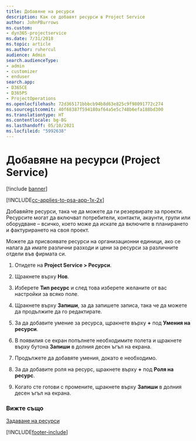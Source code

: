 ```yaml
---
title: Добавяне на ресурси
description: Как се добавят ресурси в Project Service
author: JohnPBurrows
ms.custom:
- dyn365-projectservice
ms.date: 7/31/2018
ms.topic: article
ms.author: ruhercul
audience: Admin
search.audienceType:
- admin
- customizer
- enduser
search.app:
- D365CE
- D365PS
- ProjectOperations
ms.openlocfilehash: 72d365171bbbcb94b8d63e825c9f98091772c274
ms.sourcegitcommit: 40f68387f594180af64a5e5c748b6efa188bd300
ms.translationtype: HT
ms.contentlocale: bg-BG
ms.lasthandoff: 05/10/2021
ms.locfileid: "5992638"
---
```

# <a name="add-resources-project-service"></a>Добавяне на ресурси (Project Service)

[!include [banner](../includes/psa-now-project-operations.md)]

[!INCLUDE[cc-applies-to-psa-app-1x-2x](../includes/cc-applies-to-psa-app-1x-2x.md)]

Добавяйте ресурси, така че да можете да ги резервирате за проекти. Ресурсите могат да включват потребители, контакти, акаунти, групи или оборудване – всичко, което може да искате да включите в планирането и фактурирането на своя проект.  
  
Можете да присвоявате ресурси на организационни единици, ако се налага да имате различни разходи и цени за ресурси за различните отдели във фирмата си.  
  
1.  Отидете на **Project Service > Ресурси**.  
  
2.  Щракнете върху **Нов**.  
  
3.  Изберете **Тип ресурс** и след това изберете желаните от вас настройки за всяко поле.  
  
4.  Щракнете върху **Запиши**, за да запишете записа, така че да можете да продължите да го редактирате.  
  
5.  За да добавите умение за ресурса, щракнете върху **+** под **Умения на ресурси**.  
  
6.  В появилия се екран попълнете необходимите полета и щракнете върху бутона **Запиши** в долния десен ъгъл на екрана.  
  
7.  Продължете да добавяте умения, докато е необходимо.  
  
8.  За да добавите роля на ресурс, щракнете върху **+** под **Роля на ресурс**.  
  
9. Когато сте готови с промените, щракнете върху **Запиши** в долния десен ъгъл на екрана.  
  
### <a name="see-also"></a>Вижте също  
 [Задаване на ресурси](../psa/set-up-resources.md)


[!INCLUDE[footer-include](../includes/footer-banner.md)]